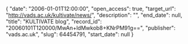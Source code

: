 {
  "date": "2006-01-01T12:00:00", 
  "open_access": true, 
  "target_url": "http://vads.ac.uk/kultivate/news/", 
  "description": "", 
  "end_date": null, 
  "title": "KULTIVATE blog", 
  "record_id": "20060101T120000/MwAn+ldMwkob8+KNrPM91g==", 
  "publisher": "vads.ac.uk", 
  "slug": 64454791, 
  "start_date": null
}

